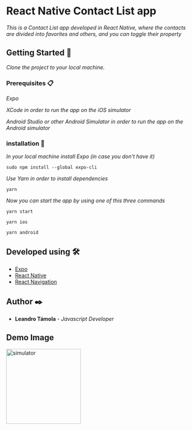 # React Native Contact List app

_This is a Contact List app developed in React Native, where the contacts are divided into favorites and others, and you can toggle their property_

## Getting Started 🚀

_Clone the project to your local machine._


### Prerequisites 📋

_Expo_

_XCode in order to run the app on the iOS simulator_

_Android Studio or other Android Simulator in order to run the app on the Android simulator_

### installation 🔧

_In your local machine install Expo (in case you don't have it)_

```
sudo npm install --global expo-cli
```

_Use Yarn in order to install dependencies_

```
yarn
```

_Now you can start the app by using one of this three commands_

```
yarn start 
```
```
yarn ios 
```
```
yarn android 
```


## Developed using 🛠️

* [Expo](https://expo.io)
* [React Native](https://reactnative.dev)
* [React Navigation](https://reactnavigation.org)



## Author ✒️

* **Leandro Támola** - *Javascript Developer* 

## Demo Image

<img src="https://i.ibb.co/1fpdVjx/Simulator.jpg" alt="simulator" width="200"/>



